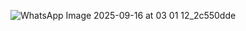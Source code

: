 ![WhatsApp Image 2025-09-16 at 03 01 12_2c550dde](https://github.com/user-attachments/assets/4887643b-118f-44f2-8b48-908582b58ce6)
